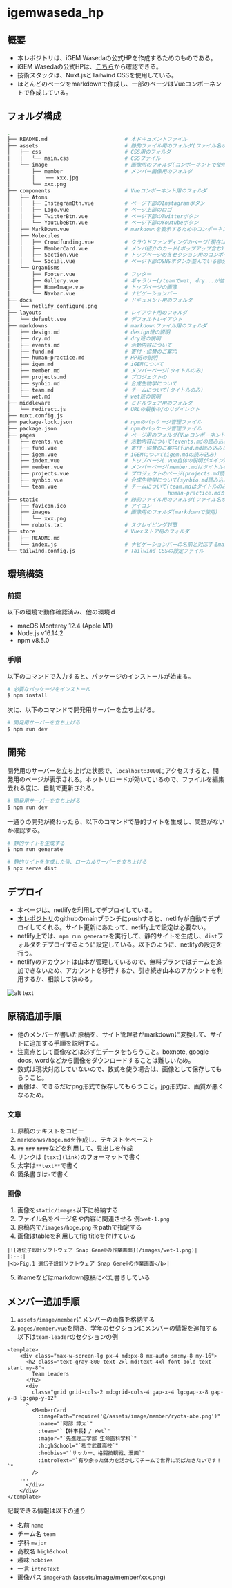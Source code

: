 # igemwaseda_hp
## 概要
- 本レポジトリは、iGEM Wasedaの公式HPを作成するためのものである。
- iGEM Wasedaの公式HPは、[こちら](https://igemwaseda.org/)から確認できる。
- 技術スタックは、Nuxt.jsとTailwind CSSを使用している。
- ほとんどのページをmarkdownで作成し、一部のページはVueコンポーネントで作成している。


## フォルダ構成
```bash
.
├── README.md                         # 本ドキュメントファイル
├── assets                            # 静的ファイル用のフォルダ(ファイル名が変更される)
│   ├── css                           # CSS用のフォルダ
│   │   └── main.css                  # CSSファイル
│   └── image                         # 画像用のフォルダ(コンポーネントで使用)
│       ├── member                    # メンバー画像用のフォルダ    
│       │   └── xxx.jpg
│       └── xxx.png
├── components                        # Vueコンポーネント用のフォルダ
│   ├── Atoms
│   │   ├── InstagramBtn.vue          # ページ下部のInstagramボタン
│   │   ├── Logo.vue                  # ページ上部のロゴ
│   │   ├── TwitterBtn.vue            # ページ下部のTwitterボタン
│   │   └── YoutubeBtn.vue            # ページ下部のYoutubeボタン
│   ├── MarkDown.vue                  # markdownを表示するためのコンポーネント
│   ├── Molecules               
│   │   ├── Crowdfunding.vue          # クラウドファンディングのページ(現在は未使用)
│   │   ├── MemberCard.vue            # メンバ紹介のカード(ポップアップ含む)
│   │   ├── Section.vue               # トップページの各セクション用のコンポーネント
│   │   └── Social.vue                # ページ下部のSNSボタンが並んでいる部分
│   └── Organisms
│       ├── Footer.vue                # フッター
│       ├── Gallery.vue               # ギャラリー(/teamでwet, dry...が並んでいる部分)
│       ├── HomeImage.vue             # トップページの画像
│       └── Navbar.vue                # ナビゲーションバー
├── docs                              # ドキュメント用のフォルダ
│   └── netlify_configure.png
├── layouts                           # レイアウト用のフォルダ
│   └── default.vue                   # デフォルトレイアウト
├── markdowns                         # markdownファイル用のフォルダ
│   ├── design.md                     # design班の説明
│   ├── dry.md                        # dry班の説明
│   ├── events.md                     # 活動内容について
│   ├── fund.md                       # 寄付・協賛のご案内
│   ├── human-practice.md             # HP班の説明
│   ├── igem.md                       # iGEMについて
│   ├── member.md                     # メンバーページ(タイトルのみ)
│   ├── projects.md                   # プロジェクトの
│   ├── synbio.md                     # 合成生物学について
│   ├── team.md                       # チームについて(タイトルのみ)
│   └── wet.md                        # wet班の説明
├── middleware                        # ミドルウェア用のフォルダ
│   └── redirect.js                   # URLの最後の/のリダイレクト
├── nuxt.config.js
├── package-lock.json                 # npmのパッケージ管理ファイル
├── package.json                      # npmのパッケージ管理ファイル 
├── pages                             # ページ用のフォルダ(Vueコンポーネント)
│   ├── events.vue                    # 活動内容について(events.mdの読み込みとTwitterの埋め込み)
│   ├── fund.vue                      # 寄付・協賛のご案内(fund.md読み込みと.vue自体に説明)
│   ├── igem.vue                      # iGEMについて(igem.mdの読み込み)
│   ├── index.vue                     # トップページ(.vue自体の説明がメイン)
│   ├── member.vue                    # メンバーページ(member.mdはタイトルのみとintroductionPopup.vueに情報を渡している)
│   ├── projects.vue                  # プロジェクトのページ(projects.md読み込み)
│   ├── synbio.vue                    # 合成生物学について(synbio.md読み込み)
│   └── team.vue                      # チームについて(team.mdはタイトルのみ, wet.md, dry.md, design.md, 
│                                     #             human-practice.mdがメイン, .vue自体にも一部説明)
├── static                            # 静的ファイル用のフォルダ(ファイル名が変更されないため、markdownで使用)
│   ├── favicon.ico                   # アイコン
│   ├── images                        # 画像用のフォルダ(markdownで使用)
│   │   └── xxx.png
│   └── robots.txt                    # スクレイピング対策
├── store                             # Vuexストア用のフォルダ
│   ├── README.md
│   └── index.js                      # ナビゲーションバーの名前と対応するmarkdownファイルの名前を管理
└── tailwind.config.js                # Tailwind CSSの設定ファイル
```
## 環境構築
### 前提
以下の環境で動作確認済み、他の環境ｄ
- macOS Monterey 12.4 (Apple M1)
- Node.js v16.14.2
- npm v8.5.0

### 手順
以下のコマンドで入力すると、パッケージのインストールが始まる。
```bash
# 必要なパッケージをインストール
$ npm install
```

次に、以下のコマンドで開発用サーバーを立ち上げる。
```bash
# 開発用サーバーを立ち上げる
$ npm run dev
```

## 開発
開発用のサーバーを立ち上げた状態で、`localhost:3000`にアクセスすると、開発用のページが表示される。ホットリロードが効いているので、ファイルを編集去れる度に、自動で更新される。
```bash
# 開発用サーバーを立ち上げる
$ npm run dev
```

一通りの開発が終わったら、以下のコマンドで静的サイトを生成し、問題がないか確認する。
```bash
# 静的サイトを生成する
$ npm run generate

# 静的サイトを生成した後、ローカルサーバーを立ち上げる
$ npx serve dist
```

## デプロイ
- 本ページは、netlifyを利用してデプロイしている。
- [本レポジトリ](https://github.com/iGEM-Waseda/igemwaseda_hp)のgithubのmainブランチにpushすると、netlifyが自動でデプロイしてくれる。サイト更新にあたって、netlify上で設定は必要ない。
- netlify上では、`npm run generate`を実行して、静的サイトを生成し、`dist`フォルダをデプロイするように設定している。以下のように、netlifyの設定を行う。
- netlifyのアカウントは山本が管理しているので、無料プランではチームを追加できないため、アカウントを移行するか、引き続き山本のアカウントを利用するか、相談して決める。

![alt text](docs/netlify_configure.png)


## 原稿追加手順
- 他のメンバーが書いた原稿を、サイト管理者がmarkdownに変換して、サイトに追加する手順を説明する。
- 注意点として画像などは必ず生データをもらうこと。boxnote, google docs, wordなどから画像をダウンロードすることは難しいため。
- 数式は現状対応していないので、数式を使う場合は、画像として保存してもらうこと。
- 画像は、できるだけpng形式で保存してもらうこと。jpg形式は、画質が悪くなるため。

### 文章
1. 原稿のテキストをコピー
2. `markdonws/hoge.md`を作成し、テキストをペースト
3. `##` `###` `####`などを利用して、見出しを作成
4. リンクは `[text](link)`のフォーマットで書く
5. 太字は`**text**`で書く
6. 箇条書きは`-`で書く

### 画像
1. 画像を`static/images`以下に格納する
2. ファイル名をページ名や内容に関連させる 例:`wet-1.png`
3. 原稿内で`/images/hoge.png` をpathで指定する 
4. 画像はtableを利用してfig titleを付けている
  ```
  |![遺伝子設計ソフトウェア Snap Gene®の作業画面](/images/wet-1.png)|
  |:--:|
  |<b>Fig.1 遺伝子設計ソフトウェア Snap Gene®の作業画面</b>|
  ```
5. iframeなどはmarkdown原稿にべた書きしている

## メンバー追加手順
1. `assets/image/member`にメンバーの画像を格納する
2. `pages/member.vue`を開き、学年のセクションにメンバーの情報を追加する
以下は`team-leader`のセクションの例
```.vue
<template>
    <div class="max-w-screen-lg px-4 md:px-8 mx-auto sm:my-8 my-16">
      <h2 class="text-gray-800 text-2xl md:text-4xl font-bold text-start my-8">
        Team Leaders
      </h2>
      <div
        class="grid grid-cols-2 md:grid-cols-4 gap-x-4 lg:gap-x-8 gap-y-8 lg:gap-y-12"
      >
        <MemberCard
          :imagePath="require('@/assets/image/member/ryota-abe.png')"
          :name="`阿部 諒太`"
          :team="`【幹事長】/ Wet`"
          :major="`先進理工学部 生命医科学科`"
          :highSchool="`私立武蔵高校`"
          :hobbies="`サッカー、格闘技観戦、漫画`"
          :introText="`有り余った体力を活かしてチームで世界に羽ばたきたいです！ `"
        />
    ...
      </div>
    </div>
</template>
```
記載できる情報は以下の通り
- 名前 `name`
- チーム名 `team`
- 学科 `major`
- 高校名 `highSchool`
- 趣味 `hobbies`
- 一言 `introText`
- 画像パス `imagePath` (assets/image/member/xxx.png)
